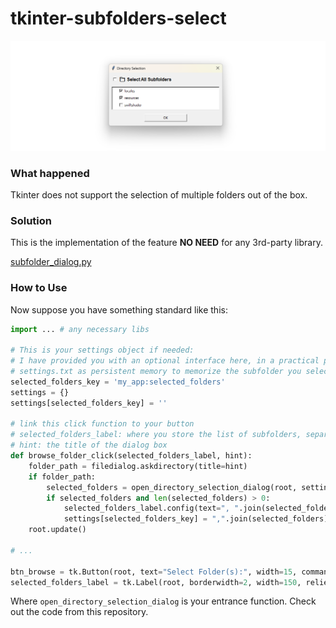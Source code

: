 # tkinter-subfolders-select

![Screenshot](./Screenshot.png)

### What happened

Tkinter does not support the selection of multiple folders out of the box. 


### Solution

This is the implementation of the feature **NO NEED** for any 3rd-party library.

[subfolder_dialog.py](https://github.com/ylli2000/tkinter-subfolders-select/blob/main/subfolder_dialog.py)

### How to Use

Now suppose you have something standard like this:


```python
import ... # any necessary libs

# This is your settings object if needed:
# I have provided you with an optional interface here, in a practical project you should write your settings into a 
# settings.txt as persistent memory to memorize the subfolder you selected last time.
selected_folders_key = 'my_app:selected_folders'
settings = {} 
settings[selected_folders_key] = ''

# link this click function to your button
# selected_folders_label: where you store the list of subfolders, separated by commas
# hint: the title of the dialog box
def browse_folder_click(selected_folders_label, hint):
    folder_path = filedialog.askdirectory(title=hint)
    if folder_path:
        selected_folders = open_directory_selection_dialog(root, settings, selected_folders_key, folder_path)
        if selected_folders and len(selected_folders) > 0:
            selected_folders_label.config(text=", ".join(selected_folders))
            settings[selected_folders_key] = ",".join(selected_folders)
    root.update()

# ...

btn_browse = tk.Button(root, text="Select Folder(s):", width=15, command=lambda: browse_folder_click(selected_folders_label, "Select a folder"))
selected_folders_label = tk.Label(root, borderwidth=2, width=150, relief="groove", background="white") 
```

Where `open_directory_selection_dialog` is your entrance function. Check out the code from this repository.
